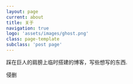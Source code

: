 ```yaml
---
layout: page
current: about
title: 关于
navigation: true
logo: 'assets/images/ghost.png'
class: page-template
subclass: 'post page'
---
```


踩在巨人的肩膀上临时搭建的博客，写些想写的东西.  
  
侵删